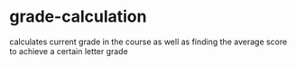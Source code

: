 # grade-calculation
calculates current grade in the course as well as finding the average score to achieve a certain letter grade
